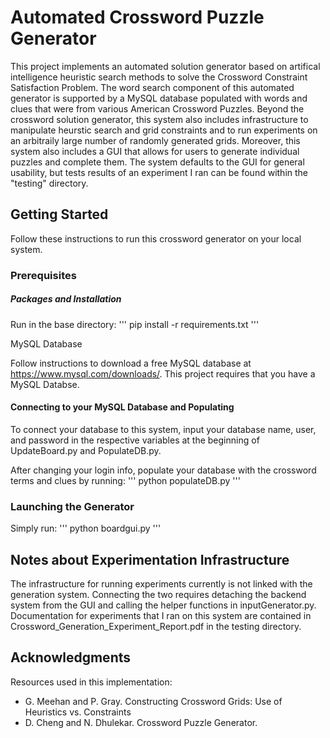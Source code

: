 # Automated Crossword Puzzle Generator

This project implements an automated solution generator based on artifical intelligence heuristic search methods to solve the Crossword Constraint Satisfaction Problem. The word search component of this automated generator is supported by a MySQL database populated with words and clues that were from various American Crossword Puzzles. Beyond the crossword solution generator, this system also includes infrastructure to manipulate heurstic search and grid constraints and to run experiments on an arbitraily large number of randomly generated grids. Moreover, this system also includes a GUI that allows for users to generate individual puzzles and complete them. The system defaults to the GUI for general usability, but tests results of an experiment I ran can be found within the "testing" directory. 

## Getting Started
Follow these instructions to run this crossword generator on your local system. 

### Prerequisites

##### Packages and Installation

Run in the base directory:
'''
pip install -r requirements.txt
'''

MySQL Database

Follow instructions to download a free MySQL database at https://www.mysql.com/downloads/.
This project requires that you have a MySQL Databse. 

#### Connecting to your MySQL Database and Populating
To connect your database to this system, input your database name, user, and password in the respective variables at the beginning of UpdateBoard.py and PopulateDB.py. 

After changing your login info, populate your database with the crossword terms and clues by running:
'''
python populateDB.py
'''

### Launching the Generator

Simply run:
'''
python boardgui.py
'''

## Notes about Experimentation Infrastructure
The infrastructure for running experiments currently is not linked with the generation system. Connecting the two requires detaching the backend system from the GUI and calling the helper functions in inputGenerator.py. Documentation for experiments that I ran on this system are contained in Crossword_Generation_Experiment_Report.pdf in the testing directory. 

## Acknowledgments

Resources used in this implementation:

* G. Meehan and P. Gray. Constructing Crossword Grids: Use of Heuristics vs. Constraints 
* D. Cheng and N. Dhulekar. Crossword Puzzle Generator. 